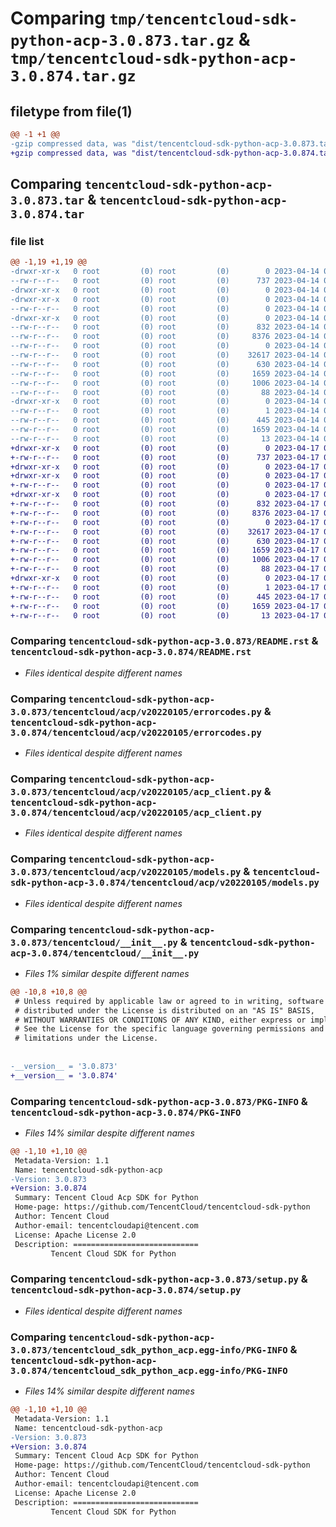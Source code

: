 # Comparing `tmp/tencentcloud-sdk-python-acp-3.0.873.tar.gz` & `tmp/tencentcloud-sdk-python-acp-3.0.874.tar.gz`

## filetype from file(1)

```diff
@@ -1 +1 @@
-gzip compressed data, was "dist/tencentcloud-sdk-python-acp-3.0.873.tar", last modified: Fri Apr 14 00:13:11 2023, max compression
+gzip compressed data, was "dist/tencentcloud-sdk-python-acp-3.0.874.tar", last modified: Mon Apr 17 00:14:55 2023, max compression
```

## Comparing `tencentcloud-sdk-python-acp-3.0.873.tar` & `tencentcloud-sdk-python-acp-3.0.874.tar`

### file list

```diff
@@ -1,19 +1,19 @@
-drwxr-xr-x   0 root         (0) root         (0)        0 2023-04-14 00:13:11.000000 tencentcloud-sdk-python-acp-3.0.873/
--rw-r--r--   0 root         (0) root         (0)      737 2023-04-14 00:13:11.000000 tencentcloud-sdk-python-acp-3.0.873/README.rst
-drwxr-xr-x   0 root         (0) root         (0)        0 2023-04-14 00:13:11.000000 tencentcloud-sdk-python-acp-3.0.873/tencentcloud/
-drwxr-xr-x   0 root         (0) root         (0)        0 2023-04-14 00:13:11.000000 tencentcloud-sdk-python-acp-3.0.873/tencentcloud/acp/
--rw-r--r--   0 root         (0) root         (0)        0 2023-04-14 00:13:11.000000 tencentcloud-sdk-python-acp-3.0.873/tencentcloud/acp/__init__.py
-drwxr-xr-x   0 root         (0) root         (0)        0 2023-04-14 00:13:11.000000 tencentcloud-sdk-python-acp-3.0.873/tencentcloud/acp/v20220105/
--rw-r--r--   0 root         (0) root         (0)      832 2023-04-14 00:13:11.000000 tencentcloud-sdk-python-acp-3.0.873/tencentcloud/acp/v20220105/errorcodes.py
--rw-r--r--   0 root         (0) root         (0)     8376 2023-04-14 00:13:11.000000 tencentcloud-sdk-python-acp-3.0.873/tencentcloud/acp/v20220105/acp_client.py
--rw-r--r--   0 root         (0) root         (0)        0 2023-04-14 00:13:11.000000 tencentcloud-sdk-python-acp-3.0.873/tencentcloud/acp/v20220105/__init__.py
--rw-r--r--   0 root         (0) root         (0)    32617 2023-04-14 00:13:11.000000 tencentcloud-sdk-python-acp-3.0.873/tencentcloud/acp/v20220105/models.py
--rw-r--r--   0 root         (0) root         (0)      630 2023-04-14 00:13:11.000000 tencentcloud-sdk-python-acp-3.0.873/tencentcloud/__init__.py
--rw-r--r--   0 root         (0) root         (0)     1659 2023-04-14 00:13:11.000000 tencentcloud-sdk-python-acp-3.0.873/PKG-INFO
--rw-r--r--   0 root         (0) root         (0)     1006 2023-04-14 00:13:11.000000 tencentcloud-sdk-python-acp-3.0.873/setup.py
--rw-r--r--   0 root         (0) root         (0)       88 2023-04-14 00:13:11.000000 tencentcloud-sdk-python-acp-3.0.873/setup.cfg
-drwxr-xr-x   0 root         (0) root         (0)        0 2023-04-14 00:13:11.000000 tencentcloud-sdk-python-acp-3.0.873/tencentcloud_sdk_python_acp.egg-info/
--rw-r--r--   0 root         (0) root         (0)        1 2023-04-14 00:13:11.000000 tencentcloud-sdk-python-acp-3.0.873/tencentcloud_sdk_python_acp.egg-info/dependency_links.txt
--rw-r--r--   0 root         (0) root         (0)      445 2023-04-14 00:13:11.000000 tencentcloud-sdk-python-acp-3.0.873/tencentcloud_sdk_python_acp.egg-info/SOURCES.txt
--rw-r--r--   0 root         (0) root         (0)     1659 2023-04-14 00:13:11.000000 tencentcloud-sdk-python-acp-3.0.873/tencentcloud_sdk_python_acp.egg-info/PKG-INFO
--rw-r--r--   0 root         (0) root         (0)       13 2023-04-14 00:13:11.000000 tencentcloud-sdk-python-acp-3.0.873/tencentcloud_sdk_python_acp.egg-info/top_level.txt
+drwxr-xr-x   0 root         (0) root         (0)        0 2023-04-17 00:14:55.000000 tencentcloud-sdk-python-acp-3.0.874/
+-rw-r--r--   0 root         (0) root         (0)      737 2023-04-17 00:14:55.000000 tencentcloud-sdk-python-acp-3.0.874/README.rst
+drwxr-xr-x   0 root         (0) root         (0)        0 2023-04-17 00:14:55.000000 tencentcloud-sdk-python-acp-3.0.874/tencentcloud/
+drwxr-xr-x   0 root         (0) root         (0)        0 2023-04-17 00:14:55.000000 tencentcloud-sdk-python-acp-3.0.874/tencentcloud/acp/
+-rw-r--r--   0 root         (0) root         (0)        0 2023-04-17 00:14:55.000000 tencentcloud-sdk-python-acp-3.0.874/tencentcloud/acp/__init__.py
+drwxr-xr-x   0 root         (0) root         (0)        0 2023-04-17 00:14:55.000000 tencentcloud-sdk-python-acp-3.0.874/tencentcloud/acp/v20220105/
+-rw-r--r--   0 root         (0) root         (0)      832 2023-04-17 00:14:55.000000 tencentcloud-sdk-python-acp-3.0.874/tencentcloud/acp/v20220105/errorcodes.py
+-rw-r--r--   0 root         (0) root         (0)     8376 2023-04-17 00:14:55.000000 tencentcloud-sdk-python-acp-3.0.874/tencentcloud/acp/v20220105/acp_client.py
+-rw-r--r--   0 root         (0) root         (0)        0 2023-04-17 00:14:55.000000 tencentcloud-sdk-python-acp-3.0.874/tencentcloud/acp/v20220105/__init__.py
+-rw-r--r--   0 root         (0) root         (0)    32617 2023-04-17 00:14:55.000000 tencentcloud-sdk-python-acp-3.0.874/tencentcloud/acp/v20220105/models.py
+-rw-r--r--   0 root         (0) root         (0)      630 2023-04-17 00:14:55.000000 tencentcloud-sdk-python-acp-3.0.874/tencentcloud/__init__.py
+-rw-r--r--   0 root         (0) root         (0)     1659 2023-04-17 00:14:55.000000 tencentcloud-sdk-python-acp-3.0.874/PKG-INFO
+-rw-r--r--   0 root         (0) root         (0)     1006 2023-04-17 00:14:55.000000 tencentcloud-sdk-python-acp-3.0.874/setup.py
+-rw-r--r--   0 root         (0) root         (0)       88 2023-04-17 00:14:55.000000 tencentcloud-sdk-python-acp-3.0.874/setup.cfg
+drwxr-xr-x   0 root         (0) root         (0)        0 2023-04-17 00:14:55.000000 tencentcloud-sdk-python-acp-3.0.874/tencentcloud_sdk_python_acp.egg-info/
+-rw-r--r--   0 root         (0) root         (0)        1 2023-04-17 00:14:55.000000 tencentcloud-sdk-python-acp-3.0.874/tencentcloud_sdk_python_acp.egg-info/dependency_links.txt
+-rw-r--r--   0 root         (0) root         (0)      445 2023-04-17 00:14:55.000000 tencentcloud-sdk-python-acp-3.0.874/tencentcloud_sdk_python_acp.egg-info/SOURCES.txt
+-rw-r--r--   0 root         (0) root         (0)     1659 2023-04-17 00:14:55.000000 tencentcloud-sdk-python-acp-3.0.874/tencentcloud_sdk_python_acp.egg-info/PKG-INFO
+-rw-r--r--   0 root         (0) root         (0)       13 2023-04-17 00:14:55.000000 tencentcloud-sdk-python-acp-3.0.874/tencentcloud_sdk_python_acp.egg-info/top_level.txt
```

### Comparing `tencentcloud-sdk-python-acp-3.0.873/README.rst` & `tencentcloud-sdk-python-acp-3.0.874/README.rst`

 * *Files identical despite different names*

### Comparing `tencentcloud-sdk-python-acp-3.0.873/tencentcloud/acp/v20220105/errorcodes.py` & `tencentcloud-sdk-python-acp-3.0.874/tencentcloud/acp/v20220105/errorcodes.py`

 * *Files identical despite different names*

### Comparing `tencentcloud-sdk-python-acp-3.0.873/tencentcloud/acp/v20220105/acp_client.py` & `tencentcloud-sdk-python-acp-3.0.874/tencentcloud/acp/v20220105/acp_client.py`

 * *Files identical despite different names*

### Comparing `tencentcloud-sdk-python-acp-3.0.873/tencentcloud/acp/v20220105/models.py` & `tencentcloud-sdk-python-acp-3.0.874/tencentcloud/acp/v20220105/models.py`

 * *Files identical despite different names*

### Comparing `tencentcloud-sdk-python-acp-3.0.873/tencentcloud/__init__.py` & `tencentcloud-sdk-python-acp-3.0.874/tencentcloud/__init__.py`

 * *Files 1% similar despite different names*

```diff
@@ -10,8 +10,8 @@
 # Unless required by applicable law or agreed to in writing, software
 # distributed under the License is distributed on an "AS IS" BASIS,
 # WITHOUT WARRANTIES OR CONDITIONS OF ANY KIND, either express or implied.
 # See the License for the specific language governing permissions and
 # limitations under the License.
 
 
-__version__ = '3.0.873'
+__version__ = '3.0.874'
```

### Comparing `tencentcloud-sdk-python-acp-3.0.873/PKG-INFO` & `tencentcloud-sdk-python-acp-3.0.874/PKG-INFO`

 * *Files 14% similar despite different names*

```diff
@@ -1,10 +1,10 @@
 Metadata-Version: 1.1
 Name: tencentcloud-sdk-python-acp
-Version: 3.0.873
+Version: 3.0.874
 Summary: Tencent Cloud Acp SDK for Python
 Home-page: https://github.com/TencentCloud/tencentcloud-sdk-python
 Author: Tencent Cloud
 Author-email: tencentcloudapi@tencent.com
 License: Apache License 2.0
 Description: ============================
         Tencent Cloud SDK for Python
```

### Comparing `tencentcloud-sdk-python-acp-3.0.873/setup.py` & `tencentcloud-sdk-python-acp-3.0.874/setup.py`

 * *Files identical despite different names*

### Comparing `tencentcloud-sdk-python-acp-3.0.873/tencentcloud_sdk_python_acp.egg-info/PKG-INFO` & `tencentcloud-sdk-python-acp-3.0.874/tencentcloud_sdk_python_acp.egg-info/PKG-INFO`

 * *Files 14% similar despite different names*

```diff
@@ -1,10 +1,10 @@
 Metadata-Version: 1.1
 Name: tencentcloud-sdk-python-acp
-Version: 3.0.873
+Version: 3.0.874
 Summary: Tencent Cloud Acp SDK for Python
 Home-page: https://github.com/TencentCloud/tencentcloud-sdk-python
 Author: Tencent Cloud
 Author-email: tencentcloudapi@tencent.com
 License: Apache License 2.0
 Description: ============================
         Tencent Cloud SDK for Python
```

